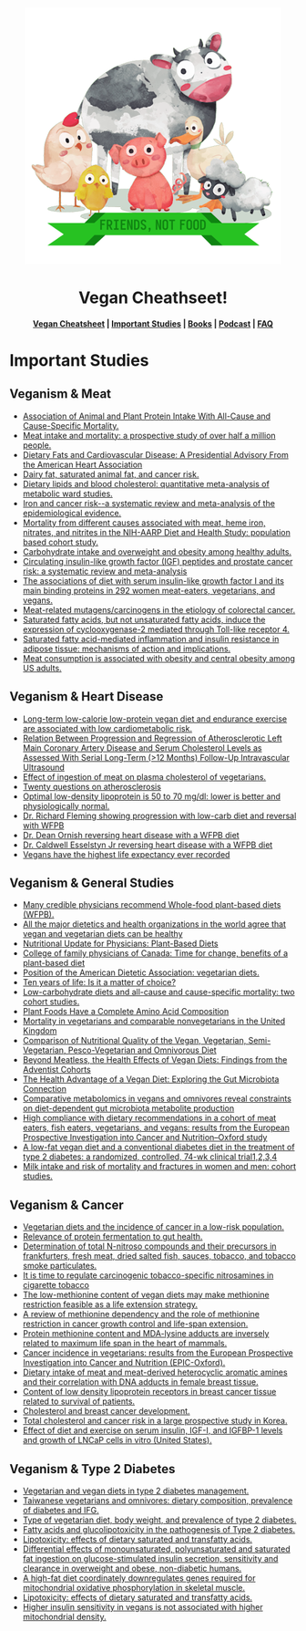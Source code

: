 <div align="center">
  <img src="src/logo.png">
  <h1>Vegan Cheathseet!</h1>

  <h4>
    <a href="README.md">Vegan Cheatsheet</a>
    <span> | </span>
    <a href="Important-Studies.md">Important Studies</a>
    <span> | </span>
    <a href="Books.md">Books</a>
    <span> | </span>
    <a href="Podcasts.md">Podcast</a>
    <span> | </span>
    <a href="FAQ.md">FAQ</a>
  </h4>
</div>

# Important Studies

## Veganism & Meat
- [Association of Animal and Plant Protein Intake With All-Cause and Cause-Specific Mortality.](https://www.ncbi.nlm.nih.gov/pubmed/27479196)
- [Meat intake and mortality: a prospective study of over half a million people.](https://www.ncbi.nlm.nih.gov/pubmed/19307518)
- [Dietary Fats and Cardiovascular Disease: A Presidential Advisory From the American Heart Association](http://circ.ahajournals.org/content/early/2017/06/15/CIR.0000000000000510)
- [Dairy fat, saturated animal fat, and cancer risk.](https://www.ncbi.nlm.nih.gov/pubmed/2057469?access_num=2057469&link_type=MED&dopt=Abstract)
- [Dietary lipids and blood cholesterol: quantitative meta-analysis of metabolic ward studies.](https://www.ncbi.nlm.nih.gov/pubmed/9006469)
- [Iron and cancer risk--a systematic review and meta-analysis of the epidemiological evidence.](https://www.ncbi.nlm.nih.gov/pubmed/24243555)
- [Mortality from different causes associated with meat, heme iron, nitrates, and nitrites in the NIH-AARP Diet and Health Study: population based cohort study.](https://www.ncbi.nlm.nih.gov/pubmed/28487287)
- [Carbohydrate intake and overweight and obesity among healthy adults.](https://www.ncbi.nlm.nih.gov/pubmed/19559132)
- [Circulating insulin-like growth factor (IGF) peptides and prostate cancer risk: a systematic review and meta-analysis](https://www.ncbi.nlm.nih.gov/pmc/articles/PMC2743036/pdf/ukmss-27731.pdf)
- [The associations of diet with serum insulin-like growth factor I and its main binding proteins in 292 women meat-eaters, vegetarians, and vegans.](https://www.ncbi.nlm.nih.gov/pubmed/12433724)
- [Meat-related mutagens/carcinogens in the etiology of colorectal cancer.](https://www.ncbi.nlm.nih.gov/pubmed/15199546)
- [Saturated fatty acids, but not unsaturated fatty acids, induce the expression of cyclooxygenase-2 mediated through Toll-like receptor 4.](https://www.ncbi.nlm.nih.gov/pubmed/11278967/)
- [Saturated fatty acid-mediated inflammation and insulin resistance in adipose tissue: mechanisms of action and implications.](https://www.ncbi.nlm.nih.gov/pubmed/19056664/)
- [Meat consumption is associated with obesity and central obesity among US adults.](https://www.ncbi.nlm.nih.gov/pubmed/19308071)

## Veganism & Heart Disease
- [Long-term low-calorie low-protein vegan diet and endurance exercise are associated with low cardiometabolic risk.](http://www.ncbi.nlm.nih.gov/pubmed/17518696)
- [Relation Between Progression and Regression of Atherosclerotic Left Main Coronary Artery Disease and Serum Cholesterol Levels as Assessed With Serial Long-Term (>12 Months) Follow-Up Intravascular Ultrasound](http://circ.ahajournals.org/content/108/22/2757.full.pdf)
- [Effect of ingestion of meat on plasma cholesterol of vegetarians.](http://www.ncbi.nlm.nih.gov/pubmed/7019459)
- [Twenty questions on atherosclerosis](http://www.ncbi.nlm.nih.gov/pmc/articles/PMC1312295/)
- [Optimal low-density lipoprotein is 50 to 70 mg/dl: lower is better and physiologically normal.](http://www.ncbi.nlm.nih.gov/pubmed/15172426)
- [Dr. Richard Fleming showing progression with low-carb diet and reversal with WFPB](https://www.ncbi.nlm.nih.gov/pubmed/1110832)
- [Dr. Dean Ornish reversing heart disease with a WFPB diet](https://www.ncbi.nlm.nih.gov/pubmed/9863851)
- [Dr. Caldwell Esselstyn Jr reversing heart disease with a WFPB diet](https://www.ncbi.nlm.nih.gov/pubmed/25198208)
- [Vegans have the highest life expectancy ever recorded](https://www.ncbi.nlm.nih.gov/pubmed/11434797)

## Veganism & General Studies
- [Many credible physicians recommend Whole-food plant-based diets (WFPB).](https://www.ncbi.nlm.nih.gov/pmc/articles/PMC3662288/)
- [All the major dietetics and health organizations in the world agree that vegan and vegetarian diets can be healthy](https://youaretheirvoice.com/pages/the-clear-consensus)
- [Nutritional Update for Physicians: Plant-Based Diets](https://www.ncbi.nlm.nih.gov/pmc/articles/PMC3662288/)
- [College of family physicians of Canada: Time for change, benefits of a plant-based diet](http://www.cfp.ca/content/63/10/744?etoc)
- [Position of the American Dietetic Association: vegetarian diets.](http://www.ncbi.nlm.nih.gov/pubmed/19562864)
- [Ten years of life: Is it a matter of choice?](https://www.ncbi.nlm.nih.gov/pubmed/11434797)
- [Low-carbohydrate diets and all-cause and cause-specific mortality: two cohort studies.](https://www.ncbi.nlm.nih.gov/pubmed/20820038)
- [Plant Foods Have a Complete Amino Acid Composition](https://www.ahajournals.org/doi/full/10.1161/01.cir.0000018905.97677.1f)
- [Mortality in vegetarians and comparable nonvegetarians in the United Kingdom](http://www.ncbi.nlm.nih.gov/pmc/articles/PMC4691673)
- [Comparison of Nutritional Quality of the Vegan, Vegetarian, Semi-Vegetarian, Pesco-Vegetarian and Omnivorous Diet](http://www.ncbi.nlm.nih.gov/pmc/articles/PMC3967195)
- [Beyond Meatless, the Health Effects of Vegan Diets: Findings from the Adventist Cohorts](http://www.ncbi.nlm.nih.gov/pmc/articles/PMC4073139)
- [The Health Advantage of a Vegan Diet: Exploring the Gut Microbiota Connection](http://www.ncbi.nlm.nih.gov/pmc/articles/PMC4245565)
- [Comparative metabolomics in vegans and omnivores reveal constraints on diet-dependent gut microbiota metabolite production](http://www.ncbi.nlm.nih.gov/pmc/articles/PMC4583329)
- [High compliance with dietary recommendations in a cohort of meat eaters, fish eaters, vegetarians, and vegans: results from the European Prospective Investigation into Cancer and Nutrition–Oxford study](http://www.ncbi.nlm.nih.gov/pmc/articles/PMC4844163)
- [A low-fat vegan diet and a conventional diabetes diet in the treatment of type 2 diabetes: a randomized, controlled, 74-wk clinical trial1,2,3,4](http://www.ncbi.nlm.nih.gov/pmc/articles/PMC2677007)
- [Milk intake and risk of mortality and fractures in women and men: cohort studies.](https://www.ncbi.nlm.nih.gov/pubmed/25352269)

## Veganism & Cancer
- [Vegetarian diets and the incidence of cancer in a low-risk population.](http://www.ncbi.nlm.nih.gov/pubmed/23169929)
- [Relevance of protein fermentation to gut health.](http://www.ncbi.nlm.nih.gov/pubmed/22121108)
- [Determination of total N-nitroso compounds and their precursors in frankfurters, fresh meat, dried salted fish, sauces, tobacco, and tobacco smoke particulates.](http://www.ncbi.nlm.nih.gov/pubmed/11743810)
- [It is time to regulate carcinogenic tobacco-specific nitrosamines in cigarette tobacco](http://www.ncbi.nlm.nih.gov/pmc/articles/PMC4135519)
- [The low-methionine content of vegan diets may make methionine restriction feasible as a life extension strategy.](http://www.ncbi.nlm.nih.gov/pubmed/18789600)
- [A review of methionine dependency and the role of methionine restriction in cancer growth control and life-span extension.](http://www.ncbi.nlm.nih.gov/pubmed/22342103)
- [Protein methionine content and MDA-lysine adducts are inversely related to maximum life span in the heart of mammals.](http://www.ncbi.nlm.nih.gov/pubmed/15955547)
- [Cancer incidence in vegetarians: results from the European Prospective Investigation into Cancer and Nutrition (EPIC-Oxford).](http://www.ncbi.nlm.nih.gov/pubmed/19279082)
- [Dietary intake of meat and meat-derived heterocyclic aromatic amines and their correlation with DNA adducts in female breast tissue.](http://www.ncbi.nlm.nih.gov/pubmed/18980957)
- [Content of low density lipoprotein receptors in breast cancer tissue related to survival of patients.](http://www.ncbi.nlm.nih.gov/pubmed/3081176)
- [Cholesterol and breast cancer development.](https://www.ncbi.nlm.nih.gov/pubmed/22867847)
- [Total cholesterol and cancer risk in a large prospective study in Korea.](http://www.ncbi.nlm.nih.gov/pubmed/21422422)
- [Effect of diet and exercise on serum insulin, IGF-I, and IGFBP-1 levels and growth of LNCaP cells in vitro (United States).](http://www.ncbi.nlm.nih.gov/pubmed/12588089)

## Veganism & Type 2 Diabetes
- [Vegetarian and vegan diets in type 2 diabetes management.](https://www.ncbi.nlm.nih.gov/pubmed/19386029/)
- [Taiwanese vegetarians and omnivores: dietary composition, prevalence of diabetes and IFG.](http://www.ncbi.nlm.nih.gov/pubmed/24523914)
- [Type of vegetarian diet, body weight, and prevalence of type 2 diabetes.](http://www.ncbi.nlm.nih.gov/pubmed/19351712)
- [Fatty acids and glucolipotoxicity in the pathogenesis of Type 2 diabetes.](http://www.ncbi.nlm.nih.gov/pubmed/18481955)
- [Lipotoxicity: effects of dietary saturated and transfatty acids.](http://www.ncbi.nlm.nih.gov/pubmed/23509418)
- [Differential effects of monounsaturated, polyunsaturated and saturated fat ingestion on glucose-stimulated insulin secretion, sensitivity and clearance in overweight and obese, non-diabetic humans.](http://www.ncbi.nlm.nih.gov/pubmed/16596361)
- [A high-fat diet coordinately downregulates genes required for mitochondrial oxidative phosphorylation in skeletal muscle.](http://www.ncbi.nlm.nih.gov/pubmed/15983191)
- [Lipotoxicity: effects of dietary saturated and transfatty acids.](http://www.ncbi.nlm.nih.gov/pubmed/23509418)
- [Higher insulin sensitivity in vegans is not associated with higher mitochondrial density.](http://www.ncbi.nlm.nih.gov/pubmed/24149445)

